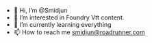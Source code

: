 - 👋 Hi, I’m @Smidjun
- 👀 I’m interested in Foundry Vtt content.
- 🌱 I’m currently learning everything 
- 📫 How to reach me smidjun@roadrunner.com

<!---
Smidjun/Smidjun is a ✨ special ✨ repository because its `README.md` (this file) appears on your GitHub profile.
You can click the Preview link to take a look at your changes.
--->
